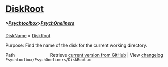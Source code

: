 # [DiskRoot](DiskRoot)
##### >[Psychtoolbox](Psychtoolbox)>[PsychOneliners](PsychOneliners)

[DiskName](DiskName) = [DiskRoot](DiskRoot)  
  
Purpose:  Find the name of the disk for the current working directory.  




<div class="code_header" style="text-align:right;">
  <span style="float:left;">Path&nbsp;&nbsp;</span> <span class="counter">Retrieve <a href=
  "https://raw.github.com/Psychtoolbox-3/Psychtoolbox-3/beta/Psychtoolbox/PsychOneliners/DiskRoot.m">current version from GitHub</a> | View <a href=
  "https://github.com/Psychtoolbox-3/Psychtoolbox-3/commits/beta/Psychtoolbox/PsychOneliners/DiskRoot.m">changelog</a></span>
</div>
<div class="code">
  <code>Psychtoolbox/PsychOneliners/DiskRoot.m</code>
</div>


